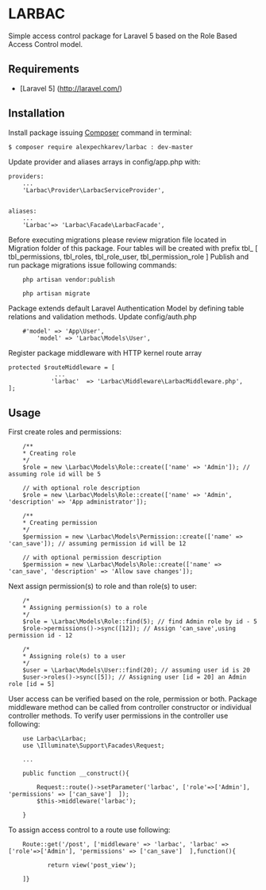 # LARBAC
Simple access control package for Laravel 5 based on the Role Based Access Control model.


## Requirements

- [Laravel 5] (http://laravel.com/)

## Installation
Install package issuing [Composer](https://getcomposer.org/) command in terminal:

```sh
$ composer require alexpechkarev/larbac : dev-master
```

Update provider and aliases arrays in config/app.php with:

```
providers:
    ...
    'Larbac\Provider\LarbacServiceProvider',


aliases:
    ...
    'Larbac'=> 'Larbac\Facade\LarbacFacade',

```

Before executing migrations please review migration file located in Migration folder of this package.
Four tables will be created with prefix tbl_ [ tbl_permissions, tbl_roles, tbl_role_user, tbl_permission_role ]
Publish and run package migrations issue following commands:

```
    php artisan vendor:publish

    php artisan migrate

```

Package extends default Laravel Authentication Model by defining table relations and validation methods. 
Update config/auth.php

```
	#'model' => 'App\User',
        'model' => 'Larbac\Models\User',
```

Register package middleware with HTTP kernel route array

	protected $routeMiddleware = [
                 ...
                'larbac'  => 'Larbac\Middleware\LarbacMiddleware.php',
	];


## Usage

First create roles and permissions:

```
    /**
    * Creating role
    */
    $role = new \Larbac\Models\Role::create(['name' => 'Admin']); // assuming role id will be 5
    
    // with optional role description 
    $role = new \Larbac\Models\Role::create(['name' => 'Admin', 'description' => 'App administrator']);

    /**
    * Creating permission
    */
    $permission = new \Larbac\Models\Permission::create(['name' => 'can_save']); // assuming permission id will be 12

    // with optional permission description
    $permission = new \Larbac\Models\Role::create(['name' => 'can_save', 'description' => 'Allow save changes']);

```

Next assign permission(s) to role and than role(s) to user:

```
    /*
    * Assigning permission(s) to a role
    */
    $role = \Larbac\Models\Role::find(5); // find Admin role by id - 5
    $role->permissions()->sync([12]); // Assign 'can_save',using permission id - 12
    
    /*
    * Assigning role(s) to a user
    */
    $user = \Larbac\Models\User::find(20); // assuming user id is 20
    $user->roles()->sync([5]); // Assigning user [id = 20] an Admin role [id = 5]

```

User access can be verified based on the role, permission or both. Package middleware method can be called from controller constructor or individual controller methods.
To verify user permissions in the controller use following:

```
    use Larbac\Larbac;
    use \Illuminate\Support\Facades\Request;
    
    ...

    public function __construct(){

        Request::route()->setParameter('larbac', ['role'=>['Admin'], 'permissions' => ['can_save']  ]);
        $this->middleware('larbac');

    }
```



To assign access control to a route use following:

```
    Route::get('/post', ['middleware' => 'larbac', 'larbac' => ['role'=>['Admin'], 'permissions' => ['can_save']  ],function(){
     
           return view('post_view');
           
    ]}
```